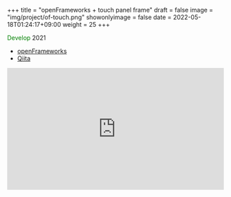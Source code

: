 +++
title = "openFrameworks + touch panel frame"
draft = false
image = "img/project/of-touch.png"
showonlyimage = false
date = 2022-05-18T01:24:17+09:00
weight = 25
+++

<span style="color: green; ">Develop</span> 2021  
- <a href="https://openframeworks.cc/ja/" target="_blank">openFrameworks</a>
- <a href="https://qiita.com/kikpond15/items/9b0e0f9dd63f7da8dc63" target="_blank">Qiita</a>

<!--more-->
<div style="padding:56.25% 0 0 0;position:relative;"><iframe src="https://player.vimeo.com/video/593780596?h=00889ddc8d&amp;badge=0&amp;autopause=0&amp;player_id=0&amp;app_id=58479" frameborder="0" allow="autoplay; fullscreen; picture-in-picture" allowfullscreen style="position:absolute;top:0;left:0;width:100%;height:100%;" title="openFrameworks touch particle"></iframe></div><script src="https://player.vimeo.com/api/player.js"></script>